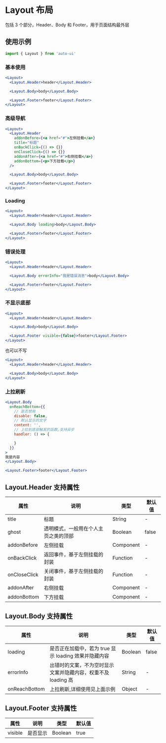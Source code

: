 ---
---

# Layout 布局

包括 3 个部分，Header、Body 和 Footer，用于页面结构最外层

## 使用示例

```jsx
import { Layout } from 'auto-ui'
```

### 基本使用

```jsx
<Layout>
  <Layout.Header>header</Layout.Header>

  <Layout.Body>body</Layout.Body>

  <Layout.Footer>footer</Layout.Footer>
</Layout>
```

### 高级导航

```jsx
<Layout>
  <Layout.Header
    addonBefore={<a href="#">左侧挂载</a>}
    title="标题"
    onBackClick={() => {}}
    onCloseClick={() => {}}
    addonAfter={<a href="#">右侧挂载</a>}
    addonBottom={<p>下方挂载</p>}
  />

  <Layout.Body>body</Layout.Body>

  <Layout.Footer>footer</Layout.Footer>
</Layout>
```

### Loading

```jsx
<Layout>
  <Layout.Header>header</Layout.Header>

  <Layout.Body loading>body</Layout.Body>

  <Layout.Footer>footer</Layout.Footer>
</Layout>
```

### 错误处理

```jsx
<Layout>
  <Layout.Header>header</Layout.Header>

  <Layout.Body errorInfo="我是错误消息">body</Layout.Body>

  <Layout.Footer>footer</Layout.Footer>
</Layout>
```

### 不显示底部

```jsx
<Layout>
  <Layout.Header>header</Layout.Header>

  <Layout.Body>body</Layout.Body>

  <Layout.Footer visible={false}>footer</Layout.Footer>
</Layout>
```

也可以不写

```jsx
<Layout>
  <Layout.Header>header</Layout.Header>

  <Layout.Body>body</Layout.Body>
</Layout>
```

### 上拉刷新

```jsx
<Layout.Body
  onReachBottom={{
    // 是否禁用
    disable: false,
    // 默认显示的文字
    content: '',
    // 上拉到底部触发的函数,支持异步
    handler: () => {

    }
  }}
>
我是内容
</Layout.Body>

<Layout.Footer>footer</Layout.Footer>
```

## Layout.Header 支持属性

| 属性         | 说明                                 | 类型      | 默认值 |
| ------------ | ------------------------------------ | --------- | ------ |
| title        | 标题                                 | String    | -      |
| ghost        | 透明模式，一般用在个人主页之类的顶部 | Boolean   | false  |
| addonBefore  | 左侧挂载                             | Component | -      |
| onBackClick  | 返回事件，基于左侧挂载的封装         | Function  | -      |
| onCloseClick | 关闭事件，基于左侧挂载的封装         | Function  | -      |
| addonAfter   | 右侧挂载                             | Component | -      |
| addonBottom  | 下方挂载                             | Component | -      |

## Layout.Body 支持属性

| 属性          | 说明                                                          | 类型    | 默认值 |
| ------------- | ------------------------------------------------------------- | ------- | ------ |
| loading       | 是否正在加载中，若为 true 显示 loading 效果并隐藏内容         | Boolean | false  |
| errorInfo     | 出错时的文案，不为空时显示文案并隐藏内容，权重不及 loading 高 | String  | -      |
| onReachBottom | 上拉刷新,详细使用见上面示例                                   | Object  | -      |

## Layout.Footer 支持属性

| 属性    | 说明     | 类型    | 默认值 |
| ------- | -------- | ------- | ------ |
| visible | 是否显示 | Boolean | true   |
